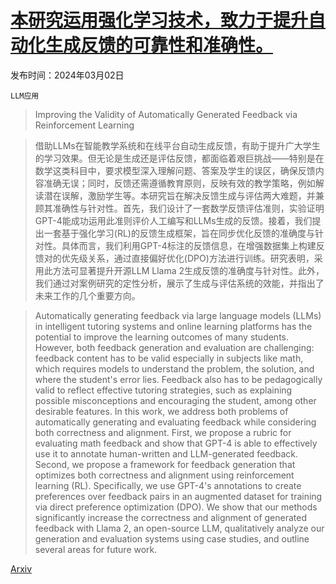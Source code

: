 # [本研究运用强化学习技术，致力于提升自动化生成反馈的可靠性和准确性。](https://arxiv.org/abs/2403.01304)

发布时间：2024年03月02日

`LLM应用`

> Improving the Validity of Automatically Generated Feedback via Reinforcement Learning

> 借助LLMs在智能教学系统和在线平台自动生成反馈，有助于提升广大学生的学习效果。但无论是生成还是评估反馈，都面临着艰巨挑战——特别是在数学这类科目中，要求模型深入理解问题、答案及学生的误区，确保反馈内容准确无误；同时，反馈还需遵循教育原则，反映有效的教学策略，例如解读潜在误解，激励学生等。本研究旨在解决反馈生成与评估两大难题，并兼顾其准确性与针对性。首先，我们设计了一套数学反馈评估准则，实验证明GPT-4能成功运用此准则评价人工编写和LLMs生成的反馈。接着，我们提出一套基于强化学习(RL)的反馈生成框架，旨在同步优化反馈的准确度与针对性。具体而言，我们利用GPT-4标注的反馈信息，在增强数据集上构建反馈对的优先级关系，通过直接偏好优化(DPO)方法进行训练。研究表明，采用此方法可显著提升开源LLM Llama 2生成反馈的准确度与针对性。此外，我们通过对案例研究的定性分析，展示了生成与评估系统的效能，并指出了未来工作的几个重要方向。

> Automatically generating feedback via large language models (LLMs) in intelligent tutoring systems and online learning platforms has the potential to improve the learning outcomes of many students. However, both feedback generation and evaluation are challenging: feedback content has to be valid especially in subjects like math, which requires models to understand the problem, the solution, and where the student's error lies. Feedback also has to be pedagogically valid to reflect effective tutoring strategies, such as explaining possible misconceptions and encouraging the student, among other desirable features. In this work, we address both problems of automatically generating and evaluating feedback while considering both correctness and alignment. First, we propose a rubric for evaluating math feedback and show that GPT-4 is able to effectively use it to annotate human-written and LLM-generated feedback. Second, we propose a framework for feedback generation that optimizes both correctness and alignment using reinforcement learning (RL). Specifically, we use GPT-4's annotations to create preferences over feedback pairs in an augmented dataset for training via direct preference optimization (DPO). We show that our methods significantly increase the correctness and alignment of generated feedback with Llama 2, an open-source LLM, qualitatively analyze our generation and evaluation systems using case studies, and outline several areas for future work.

[Arxiv](https://arxiv.org/abs/2403.01304)